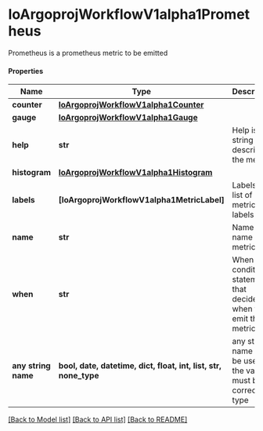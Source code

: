 # IoArgoprojWorkflowV1alpha1Prometheus

Prometheus is a prometheus metric to be emitted

#### Properties
Name | Type | Description | Notes
------------ | ------------- | ------------- | -------------
**counter** | [**IoArgoprojWorkflowV1alpha1Counter**](IoArgoprojWorkflowV1alpha1Counter.md) |  | [optional] 
**gauge** | [**IoArgoprojWorkflowV1alpha1Gauge**](IoArgoprojWorkflowV1alpha1Gauge.md) |  | [optional] 
**help** | **str** | Help is a string that describes the metric | 
**histogram** | [**IoArgoprojWorkflowV1alpha1Histogram**](IoArgoprojWorkflowV1alpha1Histogram.md) |  | [optional] 
**labels** | **[IoArgoprojWorkflowV1alpha1MetricLabel]** | Labels is a list of metric labels | [optional] 
**name** | **str** | Name is the name of the metric | 
**when** | **str** | When is a conditional statement that decides when to emit the metric | [optional] 
**any string name** | **bool, date, datetime, dict, float, int, list, str, none_type** | any string name can be used but the value must be the correct type | [optional]

[[Back to Model list]](../README.md#documentation-for-models) [[Back to API list]](../README.md#documentation-for-api-endpoints) [[Back to README]](../README.md)


